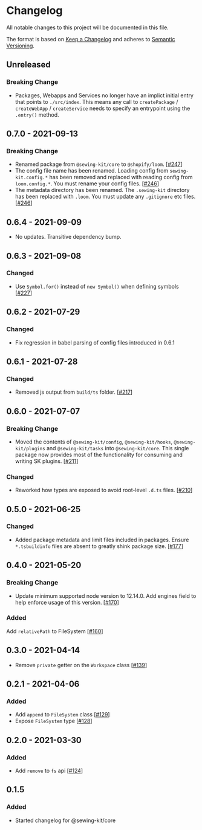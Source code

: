 # Changelog

All notable changes to this project will be documented in this file.

The format is based on [Keep a Changelog](http://keepachangelog.com/en/1.0.0/)
and adheres to [Semantic Versioning](http://semver.org/spec/v2.0.0.html).

## Unreleased

### Breaking Change

- Packages, Webapps and Services no longer have an implict initial entry that points to `./src/index`. This means any call to `createPackage` / `createWebApp` / `createService` needs to specify an entrypoint using the `.entry()` method.

## 0.7.0 - 2021-09-13

### Breaking Change

- Renamed package from `@sewing-kit/core` to `@shopify/loom`. [[#247](https://github.com/Shopify/loom/pull/247)]
- The config file name has been renamed. Loading config from `sewing-kit.config.*` has been removed and replaced with reading config from `loom.config.*`. You must rename your config files. [[#246](https://github.com/Shopify/loom/pull/246)]
- The metadata directory has been renamed. The `.sewing-kit` directory has been replaced with `.loom`. You must update any `.gitignore` etc files. [[#246](https://github.com/Shopify/loom/pull/246)]

## 0.6.4 - 2021-09-09

- No updates. Transitive dependency bump.

## 0.6.3 - 2021-09-08

### Changed

- Use `Symbol.for()` instead of `new Symbol()` when defining symbols [[#227](https://github.com/Shopify/loom/pull/227)]

## 0.6.2 - 2021-07-29

### Changed

- Fix regression in babel parsing of config files introduced in 0.6.1

## 0.6.1 - 2021-07-28

### Changed

- Removed js output from `build/ts` folder. [[#217](https://github.com/Shopify/loom/pull/217)]

## 0.6.0 - 2021-07-07

### Breaking Change

- Moved the contents of `@sewing-kit/config`, `@sewing-kit/hooks`, `@sewing-kit/plugins` and `@sewing-kit/tasks` into `@sewing-kit/core`. This single package now provides most of the functionality for consuming and writing SK plugins. [[#211](https://github.com/Shopify/loom/pull/211)]

### Changed

- Reworked how types are exposed to avoid root-level `.d.ts` files. [[#210](https://github.com/Shopify/loom/pull/210)]

## 0.5.0 - 2021-06-25

### Changed

- Added package metadata and limit files included in packages. Ensure `*.tsbuildinfo` files are absent to greatly shink package size. [[#177](https://github.com/Shopify/loom/pull/177)]

## 0.4.0 - 2021-05-20

### Breaking Change

- Update minimum supported node version to 12.14.0. Add engines field to help enforce usage of this version. [[#170](https://github.com/Shopify/loom/pull/170)]

### Added

Add `relativePath` to FileSystem [[#160](https://github.com/Shopify/loom/pull/160)]

## 0.3.0 - 2021-04-14

- Remove `private` getter on the `Workspace` class [[#139](https://github.com/Shopify/loom/pull/139)]

## 0.2.1 - 2021-04-06

### Added

- Add `append` to `FileSystem` class [[#129](https://github.com/Shopify/loom/pull/129)]
- Expose `FileSystem` type [[#128](https://github.com/Shopify/loom/pull/128)]

## 0.2.0 - 2021-03-30

### Added

- Add `remove` to `fs` api [[#124](https://github.com/Shopify/loom/pull/124)]

## 0.1.5

### Added

- Started changelog for @sewing-kit/core
